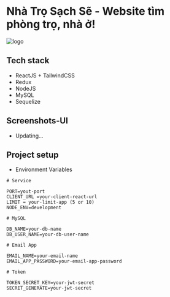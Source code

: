 # Nhà Trọ Sạch Sẽ - Website tìm phòng trọ, nhà ở!

![logo](https://res.cloudinary.com/ltnkiet/image/upload/v1703661380/nhatrosachse/logo_ntss_tezyvz.png)


## Tech stack

- ReactJS + TailwindCSS
- Redux
- NodeJS
- MySQL
- Sequelize

## Screenshots-UI

- Updating...

## Project setup

- Environment Variables

```
# Service

PORT=yout-port
CLIENT_URL =your-client-react-url
LIMIT = your-limit-app (5 or 10)
NODE_ENV=development

# MySQL

DB_NAME=your-db-name
DB_USER_NAME=your-db-user-name

# Email App

EMAIL_NAME=your-email-name
EMAIL_APP_PASSWORD=your-email-app-password

# Token

TOKEN_SECRET_KEY=your-jwt-secret
SECRET_GENERATE=your-jwt-secret

```
